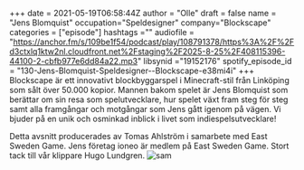 +++ 
date = 2021-05-19T06:58:44Z
author = "Olle"
draft = false
name = "Jens Blomquist"
occupation="Speldesigner"
company="Blockscape"
categories = ["episode"]
hashtags =""
audiofile = "https://anchor.fm/s/109be1f54/podcast/play/108791378/https%3A%2F%2Fd3ctxlq1ktw2nl.cloudfront.net%2Fstaging%2F2025-8-25%2F408115396-44100-2-cbfb977e6dd84a22.mp3"
libsynid ="19152176"
spotify_episode_id = "130-Jens-Blomquist-Speldesigner--Blockscape-e38mi4i"
+++
Blockscape är ett innovativt blockbyggarspel i Minecraft-stil från Linköping som sålt över 50.000 kopior. Mannen bakom spelet är Jens Blomquist som berättar om sin resa som spelutvecklare, hur spelet växt fram steg för steg samt alla framgångar och motgångar som Jens gått igenom på vägen. Vi bjuder på en unik och osminkad inblick i livet som indiespelsutvecklare!

Detta avsnitt producerades av Tomas Ahlström i samarbete med East Sweden Game. Jens företag ioneo är medlem på East Sweden Game. Stort tack till vår klippare Hugo Lundgren.
![sam](/img/jesper.jpg)
